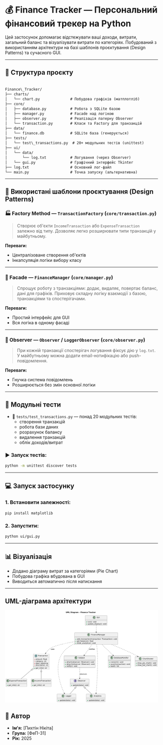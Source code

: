 # 💰 Finance Tracker — Персональний фінансовий трекер на Python

Цей застосунок допомагає відстежувати ваші доходи, витрати, загальний баланс та візуалізувати витрати по категоріях. Побудований з використанням архітектури на базі шаблонів проєктування (Design Patterns) та сучасного GUI.

---

## 📂 Структура проєкту

```

Finance\_Tracker/
├── charts/
│   └── chart.py              # Побудова графіків (матплотліб)
├── core/
│   ├── database.py           # Робота з SQLite базою
│   ├── manager.py            # Facade над логікою
│   ├── observer.py           # Реалізація патерну Observer
│   └── transaction.py        # Класи та Factory для транзакцій
├── data/
│   └── finance.db            # SQLite база (генерується)
├── tests/
│   └── test\_transactions.py  # 20+ модульних тестів (unittest)
├── ui/
│   └── data/
│       └── log.txt           # Логування (через Observer)
│   └── gui.py                # Графічний інтерфейс Tkinter
├── log.txt                   # Основний лог-файл
└── main.py                   # Точка запуску (альтернативна)

````

---

## 🧩 Використані шаблони проєктування (Design Patterns)

### 🏭 Factory Method — `TransactionFactory` (`core/transaction.py`)
> Створює об'єкти `IncomeTransaction` або `ExpenseTransaction` залежно від типу. Дозволяє легко розширювати типи транзакцій у майбутньому.

**Переваги:**
- Централізоване створення об'єктів
- Інкапсуляція логіки вибору класу

---

### 🧰 Facade — `FinanceManager` (`core/manager.py`)
> Спрощує роботу з транзакціями: додає, видаляє, повертає баланс, дані для графіків. Приховує складну логіку взаємодії з базою, транзакціями та спостерігачами.

**Переваги:**
- Простий інтерфейс для GUI
- Вся логіка в одному фасаді

---

### 🔔 Observer — `Observer` / `LoggerObserver` (`core/observer.py`)
> При кожній транзакції спостерігач логування фіксує дію у `log.txt`. У майбутньому можна додати email-нотифікацію або push-повідомлення.

**Переваги:**
- Гнучка система повідомлень
- Розширюється без змін основної логіки

---

## 🧪 Модульні тести

- 📁 `tests/test_transactions.py` — понад 20 модульних тестів:
  - створення транзакцій
  - робота бази даних
  - розрахунок балансу
  - видалення транзакцій
  - облік доходів/витрат

### ▶️ Запуск тестів:
```bash
python -m unittest discover tests
````

---

## 💻 Запуск застосунку

### 1. Встановити залежності:

```bash
pip install matplotlib
```

### 2. Запустити:

```bash
python ui/gui.py
```

---

## 📊 Візуалізація

* Додано діаграму витрат за категоріями (Pie Chart)
* Побудова графіка вбудована в GUI
* Виводиться автоматично після натискання

---
## UML-діаграма архітектури

![UML-діаграма](uml.png)

## 📄 Автор

* **Ім'я:** \[Пихтін Нікіта]
* **Група:** \[ФеП-31]
* **Рік:** 2025

